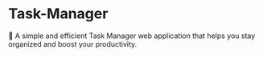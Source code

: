 # Task-Manager
📝 A simple and efficient Task Manager web application that helps you stay organized and boost your productivity.
